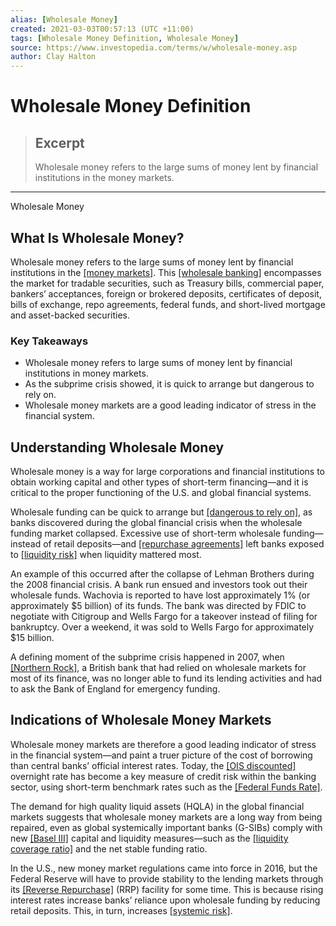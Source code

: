 ```yaml
---
alias: [Wholesale Money]
created: 2021-03-03T00:57:13 (UTC +11:00)
tags: [Wholesale Money Definition, Wholesale Money]
source: https://www.investopedia.com/terms/w/wholesale-money.asp
author: Clay Halton
---
```


# Wholesale Money Definition

> ## Excerpt
> Wholesale money refers to the large sums of money lent by financial institutions in the money markets.

---

Wholesale Money
## What Is Wholesale Money?

Wholesale money refers to the large sums of money lent by financial institutions in the [[money markets]](https://www.investopedia.com/terms/m/moneymarket.asp). This [[wholesale banking]](https://www.investopedia.com/terms/w/wholesalebanking.asp) encompasses the market for tradable securities, such as Treasury bills, commercial paper, bankers’ acceptances, foreign or brokered deposits, certificates of deposit, bills of exchange, repo agreements, federal funds, and short-lived mortgage and asset-backed securities.

### Key Takeaways

-   Wholesale money refers to large sums of money lent by financial institutions in money markets.
-   As the subprime crisis showed, it is quick to arrange but dangerous to rely on.
-   Wholesale money markets are a good leading indicator of stress in the financial system.

## Understanding Wholesale Money

Wholesale money is a way for large corporations and financial institutions to obtain working capital and other types of short-term financing—and it is critical to the proper functioning of the U.S. and global financial systems.

Wholesale funding can be quick to arrange but [[dangerous to rely on]](https://www.investopedia.com/articles/economics/09/when-wholesale-funding-goes-bad.asp), as banks discovered during the global financial crisis when the wholesale funding market collapsed. Excessive use of short-term wholesale funding—instead of retail deposits—and [[repurchase agreements]](https://www.investopedia.com/terms/r/repurchaseagreement.asp) left banks exposed to [[liquidity risk]](https://www.investopedia.com/terms/l/liquidityrisk.asp) when liquidity mattered most.

An example of this occurred after the collapse of Lehman Brothers during the 2008 financial crisis. A bank run ensued and investors took out their wholesale funds. Wachovia is reported to have lost approximately 1% (or approximately $5 billion) of its funds. The bank was directed by FDIC to negotiate with Citigroup and Wells Fargo for a takeover instead of filing for bankruptcy. Over a weekend, it was sold to Wells Fargo for approximately $15 billion.

A defining moment of the subprime crisis happened in 2007, when [[Northern Rock]](https://www.investopedia.com/articles/economics/09/financial-crisis-review.asp), a British bank that had relied on wholesale markets for most of its finance, was no longer able to fund its lending activities and had to ask the Bank of England for emergency funding.

## Indications of Wholesale Money Markets

Wholesale money markets are therefore a good leading indicator of stress in the financial system—and paint a truer picture of the cost of borrowing than central banks’ official interest rates. Today, the [[OIS discounted]](https://www.investopedia.com/articles/markets/021815/introduction-ois-discounting.asp) overnight rate has become a key measure of credit risk within the banking sector, using short-term benchmark rates such as the [[Federal Funds Rate]](https://www.investopedia.com/terms/f/federalfundsrate.asp).

The demand for high quality liquid assets (HQLA) in the global financial markets suggests that wholesale money markets are a long way from being repaired, even as global systemically important banks (G-SIBs) comply with new [[Basel III]](https://www.investopedia.com/terms/b/basell-iii.asp) capital and liquidity measures—such as the [[liquidity coverage ratio]](https://www.investopedia.com/terms/l/liquidity-coverage-ratio.asp) and the net stable funding ratio.

In the U.S., new money market regulations came into force in 2016, but the Federal Reserve will have to provide stability to the lending markets through its [[Reverse Repurchase]](https://www.investopedia.com/terms/r/reverserepurchaseagreement.asp) (RRP) facility for some time. This is because rising interest rates increase banks’ reliance upon wholesale funding by reducing retail deposits. This, in turn, increases [[systemic risk]](https://www.investopedia.com/terms/s/systemic-risk.asp).
